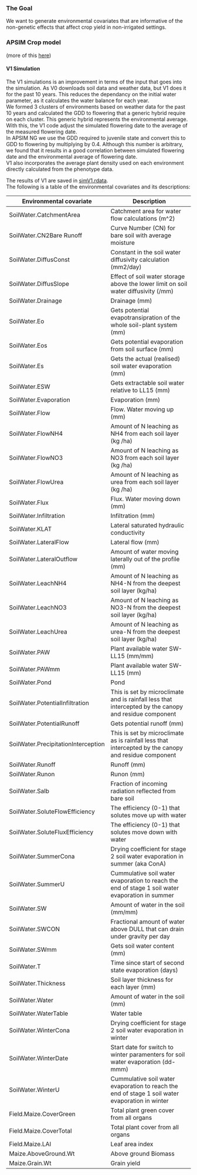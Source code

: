 ### The Goal
We want to generate environmental covariates that are informative of the non-genetic effects that affect crop yield in non-irrigated settings.  

### APSIM Crop model
(more of this [here](https://github.com/QuantGen/G2F_RESOURCES/blob/main/mdfiles/APSIM_v0.md))

#### V1 Simulation
The V1 simulations is an improvement in terms of the input that goes into the simulation. As V0 downloads soil data and weather data, but V1 does it for the past 10 years. This reduces the dependancy on the initial water parameter, as it calculates the water balance for each year.  
We formed 3 clusters of environments based on weather data for the past 10 years and calculated the GDD to flowering that a generic hybrid require on each cluster. This generic hybrid represents the environmental average. With this, the V1 code adjust the simulated flowering date to the average of the measured flowering date.  
In APSIM NG we use the GDD required to juvenile state and convert this to GDD to flowering by multiplying by 0.4. Although this number is arbitrary, we found that it results in a good correlation between simulated flowering date and the environmental average of flowering date.   
V1 also incorporates the average plant density used on each environment directly calculated from the phenotype data.  

The results of V1 are saved in [simV1.rdata](Data/OutputFiles/simulations/simV1.rdata).   
The following is a table of the environmental covariates and its descriptions:  

| Environmental covariate | Description |
|-------------------------|-------------|
| SoilWater.CatchmentArea	| Catchment area for water flow calculations (m^2)	|
| SoilWater.CN2Bare	Runoff | Curve Number (CN) for bare soil with average moisture	|
| SoilWater.DiffusConst	| Constant in the soil water diffusivity calculation (mm2/day)	|
| SoilWater.DiffusSlope	| Effect of soil water storage above the lower limit on soil water diffusivity (/mm)	|
| SoilWater.Drainage	| Drainage (mm)	|
| SoilWater.Eo	| Gets potential evapotransipration of the whole soil-plant system (mm)	|
| SoilWater.Eos	| Gets potential evaporation from soil surface (mm)	|
| SoilWater.Es	| Gets the actual (realised) soil water evaporation (mm)	|
| SoilWater.ESW	| Gets extractable soil water relative to LL15 (mm)	|
| SoilWater.Evaporation	| Evaporation (mm)	|
| SoilWater.Flow	| Flow. Water moving up (mm)	|
| SoilWater.FlowNH4	| Amount of N leaching as NH4 from each soil layer (kg /ha)	|
| SoilWater.FlowNO3	| Amount of N leaching as NO3 from each soil layer (kg /ha)	|
| SoilWater.FlowUrea	| Amount of N leaching as urea from each soil layer (kg /ha)	|
| SoilWater.Flux	| Flux. Water moving down (mm)	|
| SoilWater.Infiltration	| Infiltration (mm)	|
| SoilWater.KLAT	| Lateral saturated hydraulic conductivity	|
| SoilWater.LateralFlow	| Lateral flow (mm)	|
| SoilWater.LateralOutflow	| Amount of water moving laterally out of the profile (mm)	|
| SoilWater.LeachNH4	| Amount of N leaching as NH4-N from the deepest soil layer (kg/ha)	|
| SoilWater.LeachNO3	| Amount of N leaching as NO3-N from the deepest soil layer (kg/ha)	|
| SoilWater.LeachUrea	| Amount of N leaching as urea-N from the deepest soil layer (kg/ha)	|
| SoilWater.PAW	| Plant available water SW-LL15 (mm/mm)	|
| SoilWater.PAWmm	| Plant available water SW-LL15 (mm)	|
| SoilWater.Pond	| Pond	|
| SoilWater.PotentialInfiltration	| This is set by microclimate and is rainfall less that intercepted by the canopy and residue component	|
| SoilWater.PotentialRunoff	| Gets potential runoff (mm)	|
| SoilWater.PrecipitationInterception	| This is set by microclimate as is rainfall less that intercepted by the canopy and residue component	|
| SoilWater.Runoff	| Runoff (mm)	|
| SoilWater.Runon	| Runon (mm)	|
| SoilWater.Salb	| Fraction of incoming radiation reflected from bare soil	|
| SoilWater.SoluteFlowEfficiency	| The efficiency (0-1) that solutes move up with water	|
| SoilWater.SoluteFluxEfficiency	| The efficiency (0-1) that solutes move down with water	|
| SoilWater.SummerCona	| Drying coefficient for stage 2 soil water evaporation in summer (aka ConA)	|
| SoilWater.SummerU	| Cummulative soil water evaporation to reach the end of stage 1 soil water evaporation in summer	|
| SoilWater.SW	| Amount of water in the soil (mm/mm)	|
| SoilWater.SWCON	| Fractional amount of water above DULL that can drain under gravity per day	|
| SoilWater.SWmm	| Gets soil water content (mm)	|
| SoilWater.T	| Time since start of second state evaporation (days)	|
| SoilWater.Thickness	| Soil layer thickness for each layer (mm)	|
| SoilWater.Water	| Amount of water in the soil (mm)	|
| SoilWater.WaterTable	| Water table	|
| SoilWater.WinterCona	| Drying coefficient for stage 2 soil water evaporation in winter	|
| SoilWater.WinterDate	| Start date for switch to winter paramenters for soil water evaporation (dd-mmm)	|
| SoilWater.WinterU	| Cummulative soil water evaporation to reach the end of stage 1 soil water evaporation in winter	|
| Field.Maize.CoverGreen	| Total plant green cover from all organs	|
| Field.Maize.CoverTotal	| Total plant cover from all organs	|
| Field.Maize.LAI	| Leaf area index	|
| Maize.AboveGround.Wt	| Above ground Biomass	|
| Maize.Grain.Wt	| Grain yield	|



